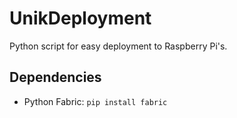 # UnikDeployment

Python script for easy deployment to Raspberry Pi's.

## Dependencies

* Python Fabric: `pip install fabric`
